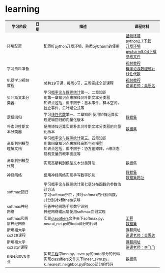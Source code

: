 # learning

<table style="border-collapse:collapse;font-size:12px">
  <tr style="background-color:#eee">
    <th style="border:none">学习阶段</th>
    <th style="border:none">日期</th>
    <th style="border:none">描述</th>
    <th style="border:none">课程材料</th>
  </tr>
  <tr>
    <td style="border:none">环境配置</td>
    <td style="border:none"></td>
    <td style="border:none">配置好python开发环境，熟悉pyCharm的使用</td>
    <td style="border:none">
      <a href="https://www.continuum.io/downloads">基础环境python2.7下载</a><br/>
      <a href="https://www.jetbrains.com/pycharm/download/#section=windows">开发环境pycharm5.04下载</a><br/>
      <a href="python/python环境配置_20160316.doc">参考文件</a>
    </td>
  </tr>
  <tr>
    <td style="border:none">学习资料准备</td>
    <td style="border:none"></td>
    <td style="border:none"></td>
    <td style="border:none">
      <a href="https://www.coursera.org/learn/machine-learning">视频教程</a><br/>
      <a href="http://product.dangdang.com/23760742.html">概率论与数理统计</a><br/>
      <a href="http://product.dangdang.com/20942891.html">线性代数</a>
    </td>
  </tr>
  <tr>
    <td style="border:none">机器学习视频教程</td>
    <td style="border:none"></td>
    <td style="border:none">总共19节课，每周6节，三周完成全部课程</td>
    <td style="border:none">
      <a href="https://www.coursera.org/learn/machine-learning">视频教程</a><br/>
      <a href="http://baike.baidu.com/link?url=cbQBFt77LMfMNq1jDVEMBe-DOiLPMbXHi5J1PyMrdNA_cIqqZXFbiwqLq4ZZGGbvmz8Ffg7tTFivQBhv8pTL1a">讲课老师：吴恩达</a><br/>
    </td>
  </tr>
  <tr>
    <td style="border:none">贝叶斯文本分类器</td>
    <td style="border:none"></td>
    <td style="border:none">
      学习<a href="http://product.dangdang.com/23760742.html">概率论与数理统计</a>第一、二章知识<br/>
      用第一章知识点来解释贝叶斯文本分类器<br/>
      知识点包括，但不限于：基本事件，样本空间，独立事件，贝叶斯公式等
    </td>
    <td style="border:none"></td>
  </tr>
  <tr>
    <td style="border:none">逻辑回归</td>
    <td style="border:none"></td>
    <td style="border:none">
      学习<a href="http://product.dangdang.com/20942891.html">线性代数</a>第一、二章知识
      使用矩阵运算实现逻辑回归的向量化版本
    </td>
    <td style="border:none">
      <a href="data_set/comment_sentiment">数据集</a><br/>
    </td>
  </tr>
  <tr>
    <td style="border:none">朴素贝叶斯文本分类器</td>
    <td style="border:none"></td>
    <td style="border:none">
      使用矩阵运算实现朴素贝叶斯文本分类器的向量化版本
    </td>
    <td style="border:none">
      <a href="data_set/comment_sentiment">数据集</a><br/>
    </td>
  </tr>
  <tr>
    <td style="border:none">高斯判别模型理解文档</td>
    <td style="border:none"></td>
    <td style="border:none">
      学习<a href="http://product.dangdang.com/23760742.html">概率论与数理统计</a>第三、四章知识<br/>
      用第四章知识点来解释高斯判别模型<br/>
      知识点包括，但不限于：协方差矩阵，n维正态随机变量的概率密度等
    </td>
    <td style="border:none"></td>
  </tr>
  <tr>
    <td style="border:none">高斯判别模型代码</td>
    <td style="border:none"></td>
    <td style="border:none">
      实现高斯判别模型文本分类算法
    </td>
    <td style="border:none">
      <a href="data_set/comment_sentiment">数据集</a><br/>
    </td>
  </tr>
  <tr>
    <td style="border:none">神经网络</td>
    <td style="border:none"></td>
    <td style="border:none">
      使用神经网络实现手写数字识别
    </td>
    <td style="border:none">
      <a href="data_set/mnist">数据集</a><br/>
      <a href="http://yann.lecun.com/exdb/mnist/">数据集网址</a><br/>
    </td>
  </tr>
  <tr>
    <td style="border:none">softmax回归</td>
    <td style="border:none"></td>
    <td style="border:none">
      学习概率论与数理统计第七章分布函数的参数估计方法<br/>
      学习softmax归回，推导softmax的代价函数，并分别对x和theta求导<br/>
    </td>
    <td style="border:none"></td>
  </tr>
  <tr>
    <td style="border:none">softmax神经网络</td>
    <td style="border:none"></td>
    <td style="border:none">
      完善神经网路手写数字识别<br/>
      神经网络输出层使用softmax回归实现<br/>
    </td>
    <td style="border:none"></td>
  </tr>
  <tr>
    <td style="border:none">softmax和两层神经网络</td>
    <td style="border:none"></td>
    <td style="border:none">
      实现<a href="project/ltDLA1/cs231n/classifiers">classifiers</a>文件夹下softmax.py，neural_net.py的todo部分的代码<br/>
    </td>
    <td style="border:none">
      <a href="project/ltDLA1">工程</a><br/>
      <a href="data_set/cifar-10-batches-py">数据集</a><br/>
    </td>
  </tr>
  <tr>
    <td style="border:none">斯坦福大学cs229课程</td>
    <td style="border:none"></td>
    <td style="border:none"></td>
    <td style="border:none">
      <a href="http://open.163.com/special/opencourse/machinelearning.html">课程网址</a><br/>
      <a href="http://baike.baidu.com/link?url=cbQBFt77LMfMNq1jDVEMBe-DOiLPMbXHi5J1PyMrdNA_cIqqZXFbiwqLq4ZZGGbvmz8Ffg7tTFivQBhv8pTL1a">讲课老师：吴恩达</a><br/>
    </td>
  </tr>
  <tr>
    <td style="border:none">斯坦福大学cs231n课程</td>
    <td style="border:none"></td>
    <td style="border:none"></td>
    <td style="border:none">
      <a href="http://cs231n.stanford.edu/">课程网址</a><br/>
      <a href="http://baike.baidu.com/link?url=j6j_IoaVUNRPWnKwKXXYeibTugDOQ_WTMjZX-FRp9qvxB-qd1KGeHF5-hCzjpeIs0CxPrkYj0rVA6vMnEa2xuK">讲课老师：李飞飞</a><br/>
    </td>
  </tr>
  <tr>
    <td style="border:none">KNN和SVN作业</td>
    <td style="border:none"></td>
    <td style="border:none">
      实现<a href="project/ltDLA1">工程</a>中knn.py，svm.py的todo部分的代码<br/>
      实现<a href="project/ltDLA1/cs231n/classifiers">classifiers</a>文件夹下linear_svm.py，k_nearest_neighbor.py的todo部分的代码<br/>
    </td>
    <td style="border:none">
      <a href="data_set/cifar-10-batches-py">数据集</a><br/>
    </td>
  </tr>
</table>
